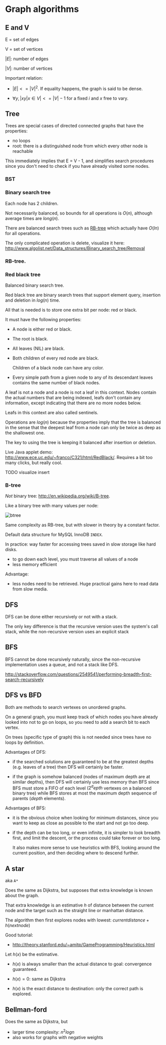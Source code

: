 # Graph algorithms

## E and V

E = set of edges

V = set of vertices

$|E|$: number of edges

$|V|$: number of vertices

Important relation:

- $|E| <= |V|^2$. If equality happens, the graph is said to be dense.

- $\forall y, |{ xy | x \in V }| <= |V|-1$ for a fixed $i$ and $x$ free to vary.

## Tree

Trees are special cases of directed connected graphs that have the properties:

- no loops
- root: there is a distinguished node from which every other node is reachable

This immediately implies that E = V - 1, and simplifies search procedures
since you don't need to check if you have already visited some nodes.

### BST

### Binary search tree

Each node has 2 children.

Not necessarily balanced, so bounds for all operations is $O(n)$,
although average times are $long(n)$.

There are balanced search trees such as [RB-tree](red-black-tree)
which actually have $O(ln)$ for all operations.

The only complicated operation is delete, visualize it here:
<http://www.algolist.net/Data_structures/Binary_search_tree/Removal>

### RB-tree.

### Red black tree

Balanced binary search tree.

Red black tree are binary search trees that support element query,
insertion and deletion in $log(n)$ time.

All that is needed is to store one extra bit per node: red or black.

It must have the following properties:

-   A node is either red or black.

-   The root is black.

-   All leaves (NIL) are black.

-   Both children of every red node are black.

    Children of a black node can have any color.

-   Every simple path from a given node to any of its descendant leaves
    contains the same number of black nodes.

A leaf is not a node and a node is not a leaf in this context.
Nodes contain the actual numbers that are being indexed,
leafs don't contain any information, except indicating that there are no more nodes below.

Leafs in this context are also called sentinels.

Operations are $log(n)$ because the properties imply that the tree is balanced
in the sense that the deepest leaf from a node can only be twice as deep as the shallowest one.

The key to using the tree is keeping it balanced after insertion or deletion.

Live Java applet demo: <http://www.ece.uc.edu/~franco/C321/html/RedBlack/>.
Requires a bit too many clicks, but really cool.

TODO visualize insert

### B-tree

*Not* binary tree: <http://en.wikipedia.org/wiki/B-tree>.

Like a binary tree with many values per node:

![btree](bree.png)

Same complexity as RB-tree, but with slower in theory by a constant factor.

Default data structure for MySQL InnoDB `INDEX`.

In practice: way faster for accessing trees saved in slow storage like hard disks.

- to go down each level, you must traverse all values of a node
- less memory efficient

Advantage:

- less nodes need to be retrieved. Huge practical gains here to read data from slow media.

## DFS

DFS can be done either recursively or not with a stack.

The only key difference is that the recursive version uses the system's call stack,
while the non-recursive version uses an explicit stack

## BFS

BFS cannot be done recursively naturally,
since the non-recursive implementation uses a queue,
and not a stack like DFS.

<http://stackoverflow.com/questions/2549541/performing-breadth-first-search-recursively>

## DFS vs BFD

Both are methods to search vertexes on unordered graphs.

On a general graph, you must keep track of which nodes you have already looked into not to go on loops,
so you need to add a search bit to each vertex.

On trees (specific type of graph) this is not needed since trees have no loops by definition.

Advantages of DFS:

-   if the searched solutions are guaranteed to be at the greatest depths
    (e.g. leaves of a tree) then DFS will certainly be faster.

-   if the graph is somehow balanced (nodes of maximum depth are at similar depths),
    then DFS will certainly use less memory than BFS
    since BFS must store a FIFO of each level ($2^depth$ vertexes on a balanced binary tree)
    while BFS stores at most the maximum depth sequence of parents ($depth$ elements).

Advantages of BFS:

-   it is the obvious choice when looking for minimum distances,
    since you want to keep as close as possible to the start and not go too deep.

-   if the depth can be too long, or even infinite,
    it is simpler to look breadth first, and limit the descent,
    or the process could take forever or too long.

    It also makes more sense to use heuristics with BFS,
    looking around the current position, and then deciding where to descend further.

## A star

aka `A*`

Does the same as Dijkstra, but supposes that extra knowledge is known about the graph.

That extra knowledge is an estimative $h$ of distance between the current node and the target such as the straight line or manhattan distance.

The algorithm then first explores nodes with lowest: $current distance + h(next node)$

Good tutorial:

- <http://theory.stanford.edu/~amitp/GameProgramming/Heuristics.html>

Let $h(x)$ be the estimative.

- $h(x)$ is always smaller than the actual distance to goal: convergence guaranteed.

- $h(x) = 0$: same as Dijkstra

- $h(x)$ is the exact distance to destination: only the correct path is explored.

## Bellman-ford

Does the same as Dijkstra, but

- larger time complexity: $n^2 log n$
- also works for graphs with negative weights
